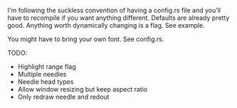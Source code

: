 I'm following the suckless convention of having a config.rs file and you'll have to recompile if you want anything different. Defaults are already pretty good. Anything worth dynamically changing is a flag. See example.

You might have to bring your own font. See config.rs.

TODO:

- Highlight range flag
- Multiple needles
- Needle head types
- Allow window resizing but keep aspect ratio
- Only redraw needle and redout